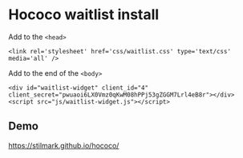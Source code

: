# Hococo waitlist install

Add to the `<head>`
  
  	<link rel='stylesheet' href='css/waitlist.css' type='text/css' media='all' />


Add to the end of the `<body>`

    <div id="waitlist-widget" client_id="4" client_secret="pwuaoi6LX0Vmz0qKwM08hPPj53gZGGM7Lrl4eB8r"></div>
    <script src="js/waitlist-widget.js"></script>

## Demo

https://stilmark.github.io/hococo/
